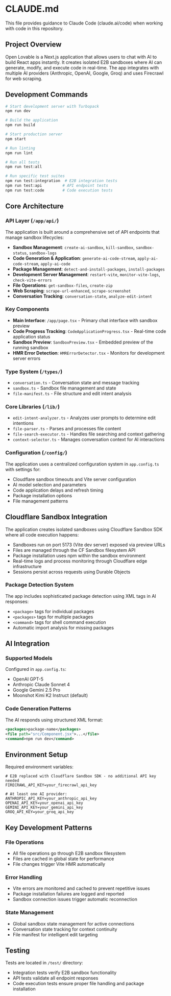 # CLAUDE.md

This file provides guidance to Claude Code (claude.ai/code) when working with code in this repository.

## Project Overview

Open Lovable is a Next.js application that allows users to chat with AI to build React apps instantly. It creates isolated E2B sandboxes where AI can generate, modify, and execute code in real-time. The app integrates with multiple AI providers (Anthropic, OpenAI, Google, Groq) and uses Firecrawl for web scraping.

## Development Commands

```bash
# Start development server with Turbopack
npm run dev

# Build the application
npm run build

# Start production server
npm start

# Run linting
npm run lint

# Run all tests
npm run test:all

# Run specific test suites
npm run test:integration  # E2B integration tests
npm run test:api         # API endpoint tests  
npm run test:code        # Code execution tests
```

## Core Architecture

### API Layer (`/app/api/`)
The application is built around a comprehensive set of API endpoints that manage sandbox lifecycles:

- **Sandbox Management**: `create-ai-sandbox`, `kill-sandbox`, `sandbox-status`, `sandbox-logs`
- **Code Generation & Application**: `generate-ai-code-stream`, `apply-ai-code-stream`, `apply-ai-code`
- **Package Management**: `detect-and-install-packages`, `install-packages`
- **Development Server Management**: `restart-vite`, `monitor-vite-logs`, `check-vite-errors`
- **File Operations**: `get-sandbox-files`, `create-zip`
- **Web Scraping**: `scrape-url-enhanced`, `scrape-screenshot`
- **Conversation Tracking**: `conversation-state`, `analyze-edit-intent`

### Key Components
- **Main Interface**: `/app/page.tsx` - Primary chat interface with sandbox preview
- **Code Progress Tracking**: `CodeApplicationProgress.tsx` - Real-time code application status
- **Sandbox Preview**: `SandboxPreview.tsx` - Embedded preview of the running sandbox
- **HMR Error Detection**: `HMRErrorDetector.tsx` - Monitors for development server errors

### Type System (`/types/`)
- `conversation.ts` - Conversation state and message tracking
- `sandbox.ts` - Sandbox file management and state
- `file-manifest.ts` - File structure and edit intent analysis

### Core Libraries (`/lib/`)
- `edit-intent-analyzer.ts` - Analyzes user prompts to determine edit intentions
- `file-parser.ts` - Parses and processes file content
- `file-search-executor.ts` - Handles file searching and context gathering
- `context-selector.ts` - Manages conversation context for AI interactions

### Configuration (`/config/`)
The application uses a centralized configuration system in `app.config.ts` with settings for:
- Cloudflare sandbox timeouts and Vite server configuration
- AI model selection and parameters  
- Code application delays and refresh timing
- Package installation options
- File management patterns

## Cloudflare Sandbox Integration

The application creates isolated sandboxes using Cloudflare Sandbox SDK where all code execution happens:
- Sandboxes run on port 5173 (Vite dev server) exposed via preview URLs
- Files are managed through the CF Sandbox filesystem API
- Package installation uses npm within the sandbox environment  
- Real-time logs and process monitoring through Cloudflare edge infrastructure
- Sessions persist across requests using Durable Objects

### Package Detection System
The app includes sophisticated package detection using XML tags in AI responses:
- `<package>` tags for individual packages
- `<packages>` tags for multiple packages
- `<command>` tags for shell command execution
- Automatic import analysis for missing packages

## AI Integration

### Supported Models
Configured in `app.config.ts`:
- OpenAI GPT-5
- Anthropic Claude Sonnet 4
- Google Gemini 2.5 Pro  
- Moonshot Kimi K2 Instruct (default)

### Code Generation Patterns
The AI responds using structured XML format:
```xml
<packages>package-name</packages>
<file path="src/Component.jsx">...</file>
<command>npm run dev</command>
```

## Environment Setup

Required environment variables:
```env
# E2B replaced with Cloudflare Sandbox SDK - no additional API key needed
FIRECRAWL_API_KEY=your_firecrawl_api_key

# At least one AI provider:
ANTHROPIC_API_KEY=your_anthropic_api_key
OPENAI_API_KEY=your_openai_api_key  
GEMINI_API_KEY=your_gemini_api_key
GROQ_API_KEY=your_groq_api_key
```

## Key Development Patterns

### File Operations
- All file operations go through E2B sandbox filesystem
- Files are cached in global state for performance
- File changes trigger Vite HMR automatically

### Error Handling  
- Vite errors are monitored and cached to prevent repetitive issues
- Package installation failures are logged and reported
- Sandbox connection issues trigger automatic reconnection

### State Management
- Global sandbox state management for active connections
- Conversation state tracking for context continuity
- File manifest for intelligent edit targeting

## Testing

Tests are located in `/test/` directory:
- Integration tests verify E2B sandbox functionality
- API tests validate all endpoint responses
- Code execution tests ensure proper file handling and package installation